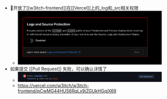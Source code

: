 - 开放了[[w3itch-frontend]]在[[Vercel]]上的_log和_src相关权限
	- ![image.png](../assets/image_1653365653417_0.png)
- 如果提交 [[Pull Request]] 失败，可以确认详情了
	- ![image.png](../assets/image_1653365869542_0.png)
	- https://vercel.com/w3itch/w3itch-frontend/pCwMG44HUS6RqLx9jZGUkHGqjX69